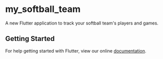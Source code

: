 # my_softball_team

A new Flutter application to track your softball team&#x27;s players and games.

## Getting Started

For help getting started with Flutter, view our online
[documentation](https://flutter.io/).
